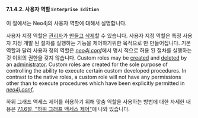 #### 7.1.4.2. 사용자 역할 <code>Enterprise Edition</code>

<div class="abstract">
	<p>이 절에서는 Neo4j의 사용자 역할에 대해서 설명합니다. 
	</p>
</div>

사용자 지정 역할은 [관리자](/security/authentication-authorization/terminology.md/#administrator)가 [만들고](/security/authentication-authorization/native-user-and-role-management/procedures-for-native-user-and-role-management.md/#user-roles-create-role) [삭제](/security/authentication-authorization/native-user-and-role-management/procedures-for-native-user-and-role-management.md/#user-roles-delete-role)할 수 있습니다. 사용자 지정 역할은 특정 사용자 지정 개발 된 절차를 실행하는 기능을 제어하기위한 목적으로 만 만들어집니다. 기본 역할과 달리 사용자 정의 역할은 [*neo4j.conf*](/configuration/file-locations.md)에서 명시 적으로 허용 된 절차를 실행하는 것 이외의 권한을 갖지 않습니다.
Custom roles may be [created](/security/authentication-authorization/native-user-role-management/procedures.html/#user-roles-create-role) and [deleted](/security/authentication-authorization/native-user-role-management/procedures.html/#user-roles-delete-role) by an [administrator](/security/authentication-authorization/terminology.md/#administrator). Custom roles are created for the sole purpose of controlling the ability to execute certain custom developed procedures. In contrast to the native roles, a custom role will not have any permissions other than to execute procedures which have been explicitly permitted in [*neo4j.conf*](/configuration/file-locations.md).

하위 그래프 액세스 제어를 허용하기 위해 맞춤 역할을 사용하는 방법에 대한 자세한 내용은 [7.1.6절, "하위 그래프 액세스 제어"](/security/authentication-authorization/subgraph-access-control.md)에 나와 있습니다.
